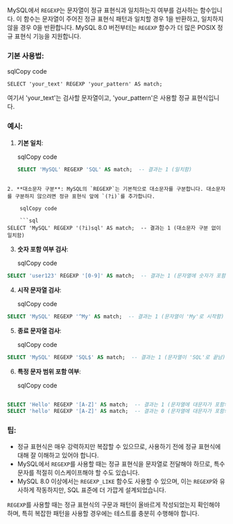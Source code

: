 MySQL에서 `REGEXP`는 문자열이 정규 표현식과 일치하는지 여부를 검사하는 함수입니다. 이 함수는 문자열이 주어진 정규 표현식 패턴과 일치할 경우 1을 반환하고, 일치하지 않을 경우 0을 반환합니다. MySQL 8.0 버전부터는 `REGEXP` 함수가 더 많은 POSIX 정규 표현식 기능을 지원합니다.

### 기본 사용법:

sqlCopy code

`SELECT 'your_text' REGEXP 'your_pattern' AS match;`

여기서 'your_text'는 검사할 문자열이고, 'your_pattern'은 사용할 정규 표현식입니다.

### 예시:

1. **기본 일치**:
    
    sqlCopy code
    
    ```sql
    SELECT 'MySQL' REGEXP 'SQL' AS match;  -- 결과는 1 (일치함)
```
    
2. **대소문자 구분**: MySQL의 `REGEXP`는 기본적으로 대소문자를 구분합니다. 대소문자를 구분하지 않으려면 정규 표현식 앞에 `(?i)`를 추가합니다.
    
    sqlCopy code
    
    ```sql
SELECT 'MySQL' REGEXP '(?i)sql' AS match;  -- 결과는 1 (대소문자 구분 없이 일치함)
```
    
3. **숫자 포함 여부 검사**:
    
    sqlCopy code
    
```sql
SELECT 'user123' REGEXP '[0-9]' AS match;  -- 결과는 1 (문자열에 숫자가 포함되어 있음)
```
    
4. **시작 문자열 검사**:
    
    sqlCopy code
  ```sql 
SELECT 'MySQL' REGEXP '^My' AS match;  -- 결과는 1 (문자열이 'My'로 시작함)
```
   
    
5. **종료 문자열 검사**:
    
    sqlCopy code
```sql
SELECT 'MySQL' REGEXP 'SQL$' AS match;  -- 결과는 1 (문자열이 'SQL'로 끝남)
```
    
6. **특정 문자 범위 포함 여부**:
    
    sqlCopy code
```sql
    
SELECT 'Hello' REGEXP '[A-Z]' AS match;  -- 결과는 1 (문자열에 대문자가 포함되어 있음)
SELECT 'hello' REGEXP '[A-Z]' AS match;  -- 결과는 0 (문자열에 대문자가 포함되어 있지 않음)
```

    

### 팁:

- 정규 표현식은 매우 강력하지만 복잡할 수 있으므로, 사용하기 전에 정규 표현식에 대해 잘 이해하고 있어야 합니다.
- MySQL에서 `REGEXP`를 사용할 때는 정규 표현식을 문자열로 전달해야 하므로, 특수 문자를 적절히 이스케이프해야 할 수도 있습니다.
- MySQL 8.0 이상에서는 `REGEXP_LIKE` 함수도 사용할 수 있으며, 이는 `REGEXP`와 유사하게 작동하지만, SQL 표준에 더 가깝게 설계되었습니다.

`REGEXP`를 사용할 때는 정규 표현식의 구문과 패턴이 올바르게 작성되었는지 확인해야 하며, 특히 복잡한 패턴을 사용할 경우에는 테스트를 충분히 수행해야 합니다.
